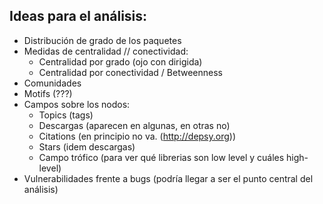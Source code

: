## Ideas para el análisis:
- Distribución de grado de los paquetes
- Medidas de centralidad // conectividad:
    - Centralidad por grado (ojo con dirigida)
    - Centralidad por conectividad / Betweenness
- Comunidades
- Motifs (???)
- Campos sobre los nodos:
    - Topics (tags)
    - Descargas (aparecen en algunas, en otras no)
    - Citations (en principio no va. (http://depsy.org))
    - Stars (idem descargas)
    - Campo trófico (para ver qué librerias son low level y cuáles high-level)
- Vulnerabilidades frente a bugs (podría llegar a ser el punto central del análisis)
